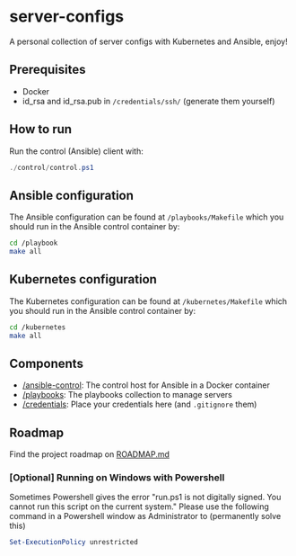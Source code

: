 # server-configs
A personal collection of server configs with Kubernetes and Ansible, enjoy!


## Prerequisites
* Docker
* id_rsa and id_rsa.pub in ```/credentials/ssh/``` (generate them yourself)

## How to run
Run the control (Ansible) client with:
```powershell
./control/control.ps1
```

## Ansible configuration
The Ansible configuration can be found at ```/playbooks/Makefile``` which you should run in the Ansible control container by:
```bash
cd /playbook
make all
```
## Kubernetes configuration
The Kubernetes configuration can be found at ```/kubernetes/Makefile``` which you should run in the Ansible control container by:
```bash
cd /kubernetes
make all
```

## Components
* [/ansible-control](/ansible-control): The control host for Ansible in a Docker container
* [/playbooks](/playbooks): The playbooks collection to manage servers
* [/credentials](/credentials): Place your credentials here (and ```.gitignore``` them)

## Roadmap
Find the project roadmap on [ROADMAP.md](ROADMAP.md)

### [Optional] Running on Windows with Powershell
Sometimes Powershell gives the error "run.ps1 is not digitally signed. You cannot run this script on the current system."
Please use the following command in a Powershell window as Administrator to (permanently solve this)
```powershell
Set-ExecutionPolicy unrestricted
```
